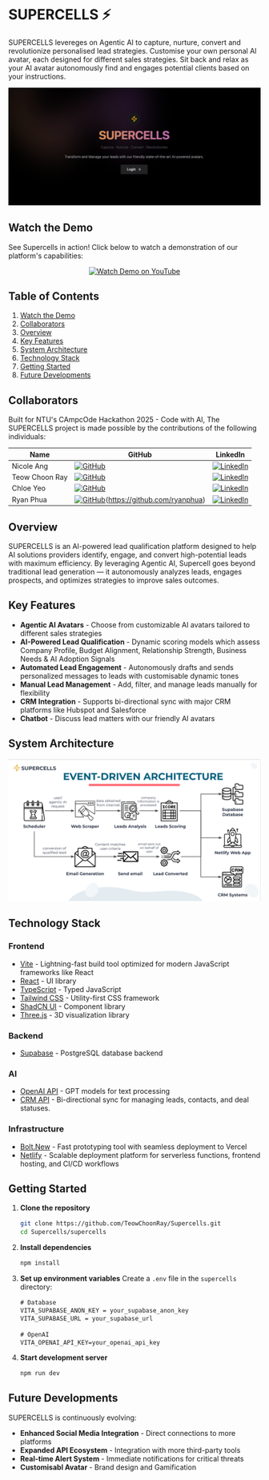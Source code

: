 # SUPERCELLS ⚡️

SUPERCELLS levereges on Agentic AI to capture, nurture, convert and revolutionize personalised lead strategies. Customise your own personal AI avatar, each designed for different sales strategies. Sit back and relax as your AI avatar autonomously find and engages potential clients based on your instructions.

<p align="center">
  <img src="landing page.png" alt="Supercells Landing Page">
</p>

## Watch the Demo

See Supercells in action! Click below to watch a demonstration of our platform's capabilities:

<p align="center">
  <a href="https://youtu.be/qU6f5nGtU8E?si=oDCOboK08aOjRrx4" title="Supercells Demo">
    <img src="https://img.shields.io/badge/YouTube-Watch%20Demo-red?style=for-the-badge&logo=youtube&logoColor=white" alt="Watch Demo on YouTube">
  </a>
</p>

## Table of Contents
1. [Watch the Demo](#watch-the-demo)
2. [Collaborators](#collaborators)
3. [Overview](#overview)
4. [Key Features](#key-features)
5. [System Architecture](#system-architecture)
6. [Technology Stack](#technology-stack)
7. [Getting Started](#getting-started)
8. [Future Developments](#future-developments)

## Collaborators

Built for NTU's CAmpcOde Hackathon 2025 - Code with AI, The SUPERCELLS project is made possible by the contributions of the following individuals:

| Name | GitHub | LinkedIn |
|------|--------|----------|
| Nicole Ang | [![GitHub](https://img.shields.io/badge/github-%23121011.svg?style=for-the-badge&logo=github&logoColor=white)](https://github.com/nicoleang18) | [![LinkedIn](https://img.shields.io/badge/linkedin-%230077B5.svg?style=for-the-badge&logo=linkedin&logoColor=white)](https://www.linkedin.com/in/nicoleang18/) |
| Teow Choon Ray | [![GitHub](https://img.shields.io/badge/github-%23121011.svg?style=for-the-badge&logo=github&logoColor=white)](https://github.com/TeowChoonRay) | [![LinkedIn](https://img.shields.io/badge/linkedin-%230077B5.svg?style=for-the-badge&logo=linkedin&logoColor=white)](https://www.linkedin.com/in/choonray/) |
| Chloe Yeo | [![GitHub](https://img.shields.io/badge/github-%23121011.svg?style=for-the-badge&logo=github&logoColor=white)](https://github.com/itschloechloe) | [![LinkedIn](https://img.shields.io/badge/linkedin-%230077B5.svg?style=for-the-badge&logo=linkedin&logoColor=white)](https://www.linkedin.com/in/chloeyeo-yangenxi/)|
| Ryan Phua | [![GitHub](https://img.shields.io/badge/github-%23121011.svg?style=for-the-badge&logo=github&logoColor=white)](https://github.com/ryanphua02)(https://github.com/ryanphua) | [![LinkedIn](https://img.shields.io/badge/linkedin-%230077B5.svg?style=for-the-badge&logo=linkedin&logoColor=white)](https://www.linkedin.com/in/ryanphua02/) |

## Overview

SUPERCELLS is an AI-powered lead qualification platform designed to help AI solutions providers identify, engage, and convert high-potential leads with maximum efficiency. By leveraging Agentic AI, Supercell goes beyond traditional lead generation — it autonomously analyzes leads, engages prospects, and optimizes strategies to improve sales outcomes.

## Key Features

- **Agentic AI Avatars** - Choose from customizable AI avatars tailored to different sales strategies
- **AI-Powered Lead Qualification** - Dynamic scoring models which assess Company Profile, Budget Alignment, Relationship Strength, Business Needs & AI Adoption Signals
- **Automated Lead Engagement** - Autonomously drafts and sends personalized messages to leads with customisable dynamic tones
- **Manual Lead Management** - Add, filter, and manage leads manually for flexibility
- **CRM Integration** - Supports bi-directional sync with major CRM platforms like Hubspot and Salesforce
- **Chatbot** - Discuss lead matters with our friendly AI avatars

## System Architecture
<p align="center">
  <img src="architecture.png" alt="Supercells Architecture">
</p>

## Technology Stack

### Frontend
- [Vite](https://vite.dev) - Lightning-fast build tool optimized for modern JavaScript frameworks like React
- [React](https://reactjs.org) - UI library
- [TypeScript](https://www.typescriptlang.org) - Typed JavaScript
- [Tailwind CSS](https://tailwindcss.com) - Utility-first CSS framework
- [ShadCN UI](https://ui.shadcn.com) - Component library
- [Three.js](https://threejs.org) - 3D visualization library

### Backend
- [Supabase](https://supabase.com) - PostgreSQL database backend

### AI
- [OpenAI API](https://openai.com) - GPT models for text processing
- [CRM API](https://www.hubspot.com) -  Bi-directional sync for managing leads, contacts, and deal statuses.

### Infrastructure
- [Bolt.New](https://bolt.new) -  Fast prototyping tool with seamless deployment to Vercel
- [Netlify](https://www.netlify.com) -  Scalable deployment platform for serverless functions, frontend hosting, and CI/CD workflows

## Getting Started

1. **Clone the repository**
   ```bash
   git clone https://github.com/TeowChoonRay/Supercells.git
   cd Supercells/supercells
   ```

2. **Install dependencies**
   ```bash
   npm install
   ```

3. **Set up environment variables**
   Create a `.env` file in the `supercells` directory:
   ```env
   # Database
   VITA_SUPABASE_ANON_KEY = your_supabase_anon_key
   VITA_SUPABASE_URL = your_supabase_url

   # OpenAI
   VITA_OPENAI_API_KEY=your_openai_api_key
   ```

4. **Start development server**
   ```bash
   npm run dev
   ```

## Future Developments
SUPERCELLS is continuously evolving:

- **Enhanced Social Media Integration** - Direct connections to more platforms
- **Expanded API Ecosystem** - Integration with more third-party tools
- **Real-time Alert System** - Immediate notifications for critical threats
- **Customisabl Avatar** - Brand design and Gamification

